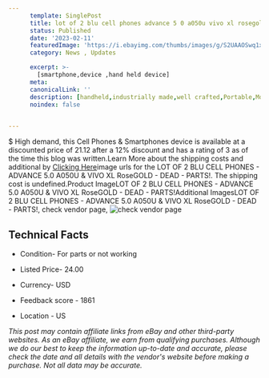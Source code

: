```yaml
---
      template: SinglePost
      title: lot of 2 blu cell phones advance 5 0 a050u vivo xl rosegold dead parts 
      status: Published
      date: '2023-02-11'
      featuredImage: 'https://i.ebayimg.com/thumbs/images/g/S2UAAOSwq1xh-ZbH/s-l225.jpg'
      category: News , Updates

      excerpt: >-
        [smartphone,device ,hand held device]
      meta:
      canonicalLink: ''
      description: [handheld,industrially made,well crafted,Portable,Mobile,Compact,Convenient,Lightweight,Maneuverable,Man-portable,Miniature,Carriable,Hand-held,Light,Holdable,Transportable,Mobile device,Pocket-sized,On-the-go,Wireless,Cordless,Compact size,Convenient size, smartphone,device ,hand held device]
      noindex: false

        
---
```

$
    High demand, this Cell Phones & Smartphones device is available at a discounted price of 21.12 after a 12% discount and has a rating of 3 as of the time this blog was written.Learn More about the shipping costs and additional by [Clicking Here](https://www.ebay.com/itm/275177303961?hash=item4011d86f99%3Ag%3AS2UAAOSwq1xh-ZbH&mkevt=1&mkcid=1&mkrid=711-53200-19255-0&campid=%253CePNCampaignId%253E&customid=%253CreferenceId%253E&toolid=10049)image urls for the LOT OF 2 BLU CELL PHONES - ADVANCE 5.0 A050U & VIVO XL RoseGOLD  - DEAD - PARTS!. The shipping cost is undefined.Product ImageLOT OF 2 BLU CELL PHONES - ADVANCE 5.0 A050U & VIVO XL RoseGOLD  - DEAD - PARTS!Additional ImagesLOT OF 2 BLU CELL PHONES - ADVANCE 5.0 A050U & VIVO XL RoseGOLD  - DEAD - PARTS!, check vendor page, ![check vendor page](https://origin-galleryplus.ebayimg.com/ws/web/275177303961_2_0_1/225x225.jpg,https://origin-galleryplus.ebayimg.com/ws/web/275177303961_3_0_1/225x225.jpg,https://origin-galleryplus.ebayimg.com/ws/web/275177303961_4_0_1/225x225.jpg,https://origin-galleryplus.ebayimg.com/ws/web/275177303961_5_0_1/225x225.jpg,https://origin-galleryplus.ebayimg.com/ws/web/275177303961_6_0_1/225x225.jpg,https://origin-galleryplus.ebayimg.com/ws/web/275177303961_7_0_1/225x225.jpg,https://origin-galleryplus.ebayimg.com/ws/web/275177303961_8_0_1/225x225.jpg,https://origin-galleryplus.ebayimg.com/ws/web/275177303961_9_0_1/225x225.jpg,https://origin-galleryplus.ebayimg.com/ws/web/275177303961_10_0_1/225x225.jpg,https://origin-galleryplus.ebayimg.com/ws/web/275177303961_11_0_1/225x225.jpg,https://origin-galleryplus.ebayimg.com/ws/web/275177303961_12_0_1/225x225.jpg)
    
    

 ## Technical Facts 



     
      

 - Condition- For parts or not working 


      

 - Listed Price- 24.00 


      

 - Currency- USD 


      

 - Feedback score - 1861 


      

 - Location - US 


      
      

 *_This post may contain affiliate links from eBay and other third-party websites. As an eBay affiliate, we earn from qualifying purchases. Although we do our best to keep the information up-to-date and accurate, please check the date and all details with the vendor's website before making a purchase. Not all data may be accurate._*



    
    
    
    
    